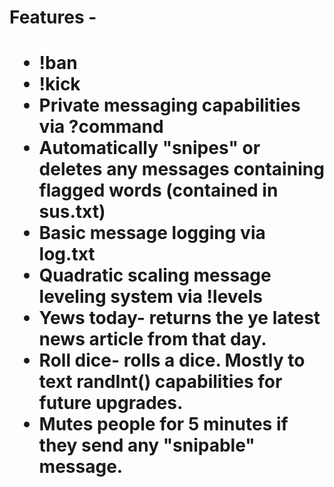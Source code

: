 <h1>Features - <h1>
<ul>
  <li>!ban</li>
  <li>!kick</li>
  <li>Private messaging capabilities via ?command</li>
  <li>Automatically "snipes" or deletes any messages containing flagged words (contained in sus.txt)</li>
  <li>Basic message logging via log.txt</li>
  <li>Quadratic scaling message leveling system via !levels</li>
  <li>Yews today- returns the ye latest news article from that day. </li>
  <li>Roll dice- rolls a dice. Mostly to text randInt() capabilities for future upgrades.</li>
  <li>Mutes people for 5 minutes if they send any "snipable" message.</li>
</ul>
